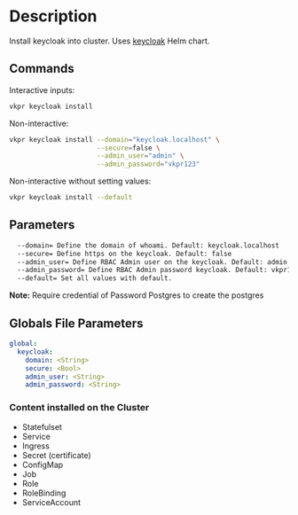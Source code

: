 # Description

Install keycloak into cluster. Uses [keycloak](https://artifacthub.io/packages/helm/bitnami/keycloak) Helm chart.

## Commands

Interactive inputs:

```bash
vkpr keycloak install
```

Non-interactive:

```bash
vkpr keycloak install --domain="keycloak.localhost" \
                      --secure=false \
                      --admin_user="admin" \
                      --admin_password="vkpr123"
```

Non-interactive without setting values:

```bash
vkpr keycloak install --default
```

## Parameters

```bash
  --domain= Define the domain of whoami. Default: keycloak.localhost
  --secure= Define https on the keycloak. Default: false
  --admin_user= Define RBAC Admin user on the keycloak. Default: admin
  --admin_password= Define RBAC Admin password keycloak. Default: vkpr123
  --default= Set all values with default.
```

**Note:** Require credential of Password Postgres to create the postgres

## Globals File Parameters

```yaml
global:
  keycloak:
    domain: <String>
    secure: <Bool>
    admin_user: <String>
    admin_password: <String>
```

### Content installed on the Cluster

- Statefulset
- Service
- Ingress
- Secret (certificate)
- ConfigMap
- Job
- Role
- RoleBinding
- ServiceAccount
